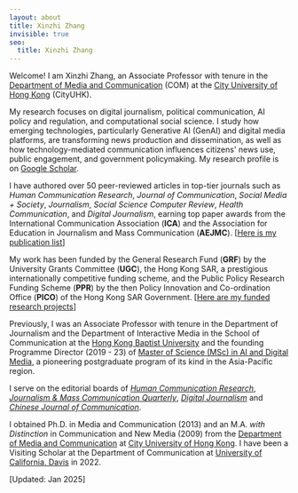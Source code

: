 ```yaml
---
layout: about
title: Xinzhi Zhang
invisible: true
seo:
  title: Xinzhi Zhang
---
```



Welcome! I am Xinzhi Zhang, an Associate Professor with tenure in the [Department of Media and Communication](https://www.cityu.edu.hk/com/Profile.aspx?u=xzzhang2) (COM) at the [City University of Hong Kong](https://www.cityu.edu.hk/) (CityUHK). 

My research focuses on digital journalism, political communication, AI policy and regulation, and computational social science. I study how emerging technologies, particularly Generative AI (GenAI) and digital media platforms, are transforming news production and dissemination, as well as how technology-mediated communication influences citizens' news use, public engagement, and government policymaking. My research profile is on [Google Scholar](https://scholar.google.com.hk/citations?user=iOFeIDIAAAAJ). 

I have authored over 50 peer-reviewed articles in top-tier journals such as *Human Communication Research*, *Journal of Communication*, *Social Media + Society*, *Journalism*, *Social Science Computer Review*, *Health Communication*, and *Digital Journalism*, earning top paper awards from the International Communication Association (**ICA**) and the Association for Education in Journalism and Mass Communication (**AEJMC**). [[Here is my publication list](https://xzzhang2.github.io/pages/pubs.html)]

My work has been funded by the General Research Fund (**GRF**) by the University Grants Committee (**UGC**), the Hong Kong SAR, a prestigious internationally competitive funding scheme, and the Public Policy Research Funding Scheme (**PPR**) by the then Policy Innovation and Co-ordination Office (**PICO**) of the Hong Kong SAR Government. [[Here are my funded research projects](https://xzzhang2.github.io/pages/projects.html)] 

Previously, I was an Associate Professor with tenure in the Department of Journalism and the Department of Interactive Media in the School of Communication at the [Hong Kong Baptist University](https://www.hkbu.edu.hk/) and the founding Programme Director (2019 - 23) of [Master of Science (MSc) in AI and Digital Media](https://ar.hkbu.edu.hk/tpg-admissions/programmes/master-of-science-msc-in-ai-and-digital-media-approved-programme-under-ugc-s-targeted-tpg-programmes-fellowships-scheme), a pioneering postgraduate program of its kind in the Asia-Pacific region.  

I serve on the editorial boards of [*Human Communication Research*](https://academic.oup.com/hcr), [*Journalism & Mass Communication Quarterly*](https://journals.sagepub.com/home/jmq), [*Digital Journalism*](https://www.tandfonline.com/toc/rdij20/current) and [*Chinese Journal of Communication*](https://www.tandfonline.com/toc/rcjc20/current).  

I obtained Ph.D. in Media and Communication (2013) and an M.A. *with Distinction* in Communication and New Media (2009) from the [Department of Media and Communication](http://www6.cityu.edu.hk/com/) at [City University of Hong Kong](www.cityu.edu.hk). I have been a Visiting Scholar at the Department of Communication at [University of California, Davis](https://www.ucdavis.edu/) in 2022. 

[Updated: Jan 2025]  


